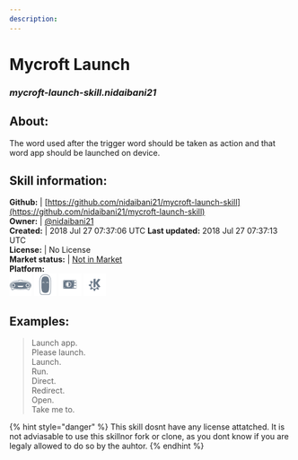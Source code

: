 ```yaml
--- 
description: 
---
```


# Mycroft Launch  
### _mycroft-launch-skill.nidaibani21_  
## About:  
The word used after the trigger word should be taken as action and that word app should be launched on device.

## Skill information:  
**Github:** | [https://github.com/nidaibani21/mycroft-launch-skill](https://github.com/nidaibani21/mycroft-launch-skill)  
**Owner:** | [@nidaibani21](https://github.com/nidaibani21)  
**Created:** | 2018 Jul 27 07:37:06 UTC  **Last updated:** 2018 Jul 27 07:37:13 UTC  
**License:** | No License  
**Market status:** | [Not in Market](https://market.mycroft.ai/skill/)  
**Platform:**  
 ![](../.gitbook/assets/mark-1-icon.png)  ![](../.gitbook/assets/mark-2-icon.png)  ![](../.gitbook/assets/picroft-icon.png)  ![](../.gitbook/assets/kde.png)   
## Examples:  
> Launch app.  
> Please launch.  
> Launch.  
> Run.  
> Direct.  
> Redirect.  
> Open.  
> Take me to.  
  
{% hint style="danger" %}
This skill dosnt have any license attatched. It is not adviasable to use this skillnor fork or clone, as you dont know if you are legaly allowed to do so by the auhtor.
{% endhint %}
